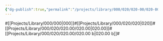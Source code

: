 ```yaml
---
{"dg-publish":true,"permalink":"/projects/library/000/020/020-00/020-00-a/","noteIcon":"0","created":"2024-02-22T13:56:10.281+09:00","updated":"2024-02-23T00:55:35.278+09:00"}
---
```


#[[Projects/Library/000/000\|000]]#[[Projects/Library/000/020/020\|020]]#[[Projects/Library/000/020/020.00/020.00\|020.00]]#[[Projects/Library/000/020/020.00/020.00 b\|020.00 b]]#

